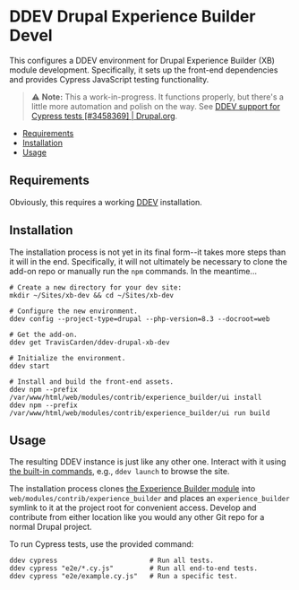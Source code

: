 # DDEV Drupal Experience Builder Devel

This configures a DDEV environment for Drupal Experience Builder (XB) module development. Specifically, it sets up the front-end dependencies and provides Cypress JavaScript testing functionality.

> ⚠️ **Note:** This a work-in-progress. It functions properly, but there's a little more automation and polish on the way.
See [DDEV support for Cypress tests [#3458369] | Drupal.org](https://www.drupal.org/project/experience_builder/issues/3458369).

- [Requirements](#requirements)
- [Installation](#installation)
- [Usage](#usage)

## Requirements

Obviously, this requires a working [DDEV](https://ddev.com/) installation.

## Installation

The installation process is not yet in its final form--it takes more steps than it will in the end. Specifically, it will not ultimately be necessary to clone the add-on repo or manually run the `npm` commands. In the meantime...

```shell
# Create a new directory for your dev site:
mkdir ~/Sites/xb-dev && cd ~/Sites/xb-dev

# Configure the new environment.
ddev config --project-type=drupal --php-version=8.3 --docroot=web

# Get the add-on.
ddev get TravisCarden/ddev-drupal-xb-dev

# Initialize the environment.
ddev start

# Install and build the front-end assets.
ddev npm --prefix /var/www/html/web/modules/contrib/experience_builder/ui install
ddev npm --prefix /var/www/html/web/modules/contrib/experience_builder/ui run build
```

## Usage

The resulting DDEV instance is just like any other one. Interact with it using [the built-in commands](https://ddev.readthedocs.io/en/stable/users/usage/commands/), e.g., `ddev launch` to browse the site.

The installation process clones [the Experience Builder module](https://www.drupal.org/project/experience_builder) into `web/modules/contrib/experience_builder` and places an `experience_builder` symlink to it at the project root for convenient access. Develop and contribute from either location like you would any other Git repo for a normal Drupal project.

To run Cypress tests, use the provided command:

```shell
ddev cypress                       # Run all tests.
ddev cypress "e2e/*.cy.js"         # Run all end-to-end tests.
ddev cypress "e2e/example.cy.js"   # Run a specific test.
```
